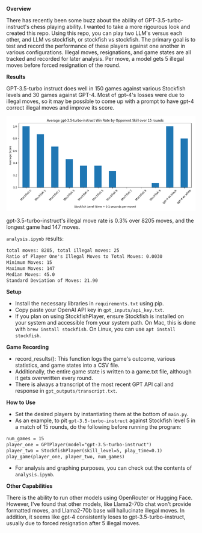 **Overview**

There has recently been some buzz about the ability of GPT-3.5-turbo-instruct's chess playing ability. I wanted to take a more rigourous look and created this repo. Using this repo, you can play two LLM's versus each other, and LLM vs stockfish, or stockfish vs stockfish. The primary goal is to test and record the performance of these players against one another in various configurations. Illegal moves, resignations, and game states are all tracked and recorded for later analysis. Per move, a model gets 5 illegal moves before forced resignation of the round.

**Results**

GPT-3.5-turbo instruct does well in 150 games against various Stockfish levels and 30 games against GPT-4. Most of gpt-4's losses were due to illegal moves, so it may be possible to come up with a prompt to have gpt-4 correct illegal moves and improve its score.

![](./gpt-3.5-turbo-instruct-win-rate.png)

gpt-3.5-turbo-instruct's illegal move rate is 0.3% over 8205 moves, and the longest game had 147 moves.

`analysis.ipynb` results:
```
total moves: 8205, total illegal moves: 25
Ratio of Player One's Illegal Moves to Total Moves: 0.0030
Minimum Moves: 15
Maximum Moves: 147
Median Moves: 45.0
Standard Deviation of Moves: 21.90
```

**Setup**

- Install the necessary libraries in `requirements.txt` using pip.
- Copy paste your OpenAI API key in `gpt_inputs/api_key.txt`.
- If you plan on using StockfishPlayer, ensure Stockfish is installed on your system and accessible from your system path. On Mac, this is done with `brew install stockfish`. On Linux, you can use `apt install stockfish`.

**Game Recording**

- record_results(): This function logs the game's outcome, various statistics, and game states into a CSV file.
- Additionally, the entire game state is written to a game.txt file, although it gets overwritten every round.
- There is always a transcript of the most recent GPT API call and response in `gpt_outputs/transcript.txt`.

**How to Use**

- Set the desired players by instantiating them at the bottom of `main.py`.
- As an example, to pit `gpt-3.5-turbo-instruct` against Stockfish level 5 in a match of 15 rounds, do the following before running the program:

```
num_games = 15
player_one = GPTPlayer(model="gpt-3.5-turbo-instruct")
player_two = StockfishPlayer(skill_level=5, play_time=0.1)
play_game(player_one, player_two, num_games)
```

- For analysis and graphing purposes, you can check out the contents of `analysis.ipynb`.

**Other Capabilities**

There is the ability to run other models using OpenRouter or Hugging Face. However, I've found that other models, like Llama2-70b chat won't provide formatted moves, and Llama2-70b base will hallucinate illegal moves. In addition, it seems like gpt-4 consistently loses to gpt-3.5-turbo-instruct, usually due to forced resignation after 5 illegal moves. 
